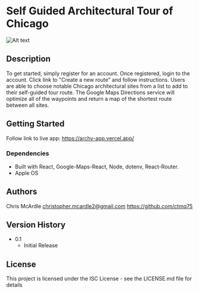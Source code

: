 # Self Guided Architectural Tour of Chicago

![Alt text](/images/ss.jpeg?raw=true "Optional Title")

## Description

To get started, simply register for an account. Once registered, login to the account. Click link to "Create a new route" and follow instructions. Users are able to choose notable Chicago architectural sites from a list to add to their self-guided tour route. The Google Maps Directions service will optimize all of the waypoints and return a map of the shortest route between all sites. 

## Getting Started
Follow link to live app: https://archy-app.vercel.app/

### Dependencies

* Built with React, Google-Maps-React, Node, dotenv, React-Router.
* Apple OS


## Authors

Chris McArdle
christopher.mcardle2@gmail.com
https://github.com/ctmq75

## Version History

* 0.1
    * Initial Release

## License

This project is licensed under the ISC License - see the LICENSE.md file for details


